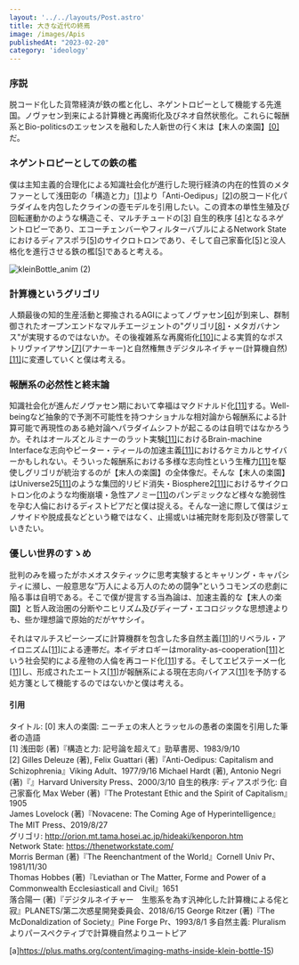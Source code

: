 ```yaml
---
layout: '../../layouts/Post.astro'
title: 大きな近代の終焉
image: /images/Apis
publishedAt: "2023-02-20"
category: 'ideology'
---
```


### **序説**

脱コード化した貨幣経済が鉄の檻と化し、ネゲントロピーとして機能する先進国。ノヴァセン到来による計算機と再魔術化及びネオ自然状態化。これらに報酬系とBio-politicsのエッセンスを融和した人新世の行く末は【末人の楽園】<span style="color: blue; ">[[0]](#0)</span> だ。

### **ネゲントロピーとしての鉄の檻**
僕は主知主義的合理化による知識社会化が進行した現行経済の内在的性質のメタファーとして浅田彰の「構造と力」<span style="color: blue; ">[[1]](#1)</span>より「Anti-Oedipus」<span style="color: blue; ">[[2]](#2)</span>の脱コード化パラダイムを内包したクラインの壺モデルを引用したい。この資本の単性生殖及び回転運動かのような構造こそ、マルチチュードの<span style="color: blue; ">[[3]](#3)</span> 自生的秩序 <span style="color: blue; ">[[4]](#4)</span>となるネゲントロピーであり、エコーチェンバーやフィルターバブルによるNetwork Stateにおけるディアスポラ<span style="color: blue; ">[[5]](#5)</span>のサイクロトロンであり、そして自己家畜化<span style="color: blue; ">[[5]](#5)</span>と没人格化を進行させる鉄の檻<span style="color: blue; ">[[5]](#5)</span>であると考える。

![kleinBottle_anim (2)](https://user-images.githubusercontent.com/124674475/220828751-b2a5dcfa-8de2-4e90-b1ee-06ba3741d3ea.gif)

### **計算機というグリゴリ**
人類最後の知的生産活動と揶揄されるAGIによってノヴァセン<span style="color: blue; ">[[6]](#6)</span>が到来し、群制御されたオープンエンドなマルチエージェントの"グリゴリ<span style="color: blue; ">[[8]](#8)</span>・メタガバナンス"が実現するのではないか。その後複雑系な再魔術化<span style="color: blue; ">[[10]](#10)</span>による実質的なポストリヴァイアサン<span style="color: blue; ">[[7]](#7)</span>(アナーキー)と自然権無きデジタルネイチャー(計算機自然)<span style="color: blue; ">[[11]](#11)</span>に変遷していくと僕は考える。

### **報酬系の必然性と終末論**
知識社会化が進んだノヴァセン期において幸福はマクドナルド化<span style="color: blue; ">[[11]](#11)</span>する。Well-beingなど抽象的で予測不可能性を持つナショナルな相対論から報酬系による計算可能で再現性のある絶対論へパラダイムシフトが起こるのは自明ではなかろうか。それはオールズとルミナーのラット実験<span style="color: blue; ">[[11]](#11)</span>におけるBrain-machine Interfaceな志向やピーター・ティールの加速主義<span style="color: blue; ">[[11]](#11)</span>におけるケミカルとサイバーかもしれない。そういった報酬系における多様な志向性という生権力<span style="color: blue; ">[[11]](#11)</span>を駆使しグリゴリが統治するのが【末人の楽園】の全体像だ。そんな【末人の楽園】はUniverse25<span style="color: blue; ">[[11]](#11)</span>のような集団的リビド消失・Biosphere2<span style="color: blue; ">[[11]](#11)</span>におけるサイクロトロン化のような均衡崩壊・急性アノミー<span style="color: blue; ">[[11]](#11)</span>のパンデミックなど様々な脆弱性を孕む人倫におけるディストピアだと僕は捉える。そんな一途に際して僕はジェノサイドや脱成長などという轍ではなく、止揚或いは補完財を彫刻及び啓蒙していきたい。

### **優しい世界のすゝめ**

批判のみを綴ったがホメオスタティックに思考実験するとキャリング・キャパシティに瀕し、一般意思な”万人による万人のための闘争”というコモンズの悲劇に陥る事は自明である。そこで僕が提言する当為論は、加速主義的な【末人の楽園】と哲人政治圏の分断やニヒリズム及びディープ・エコロジックな思想達よりも、些か理想論で原始的だがヤサシイ。

それはマルチスピーシーズに計算機群を包含した多自然主義<span style="color: blue; ">[[11]](#11)</span>的リベラル・アイロニズム<span style="color: blue; ">[[11]](#11)</span>による連帯だ。本イデオロギーはmorality-as-cooperation<span style="color: blue; ">[[11]](#11)</span>という社会契約による産物の人倫を再コード化<span style="color: blue; ">[[11]](#11)</span>する。そしてエピステーメー化<span style="color: blue; ">[[11]](#11)</span>し、形成されたエートス<span style="color: blue; ">[[11]](#11)</span>が報酬系による現在志向バイアス<span style="color: blue; ">[[11]](#11)</span>を予防する処方箋として機能するのではないかと僕は考える。





#### **引用**

タイトル: 
[0] 末人の楽園: ニーチェの末人とラッセルの愚者の楽園を引用した筆者の造語 <a id="0"></a>  
[1] 浅田彰 (著)『構造と力: 記号論を超えて』勁草書房、1983/9/10 <a id="1"></a>  
[2]  Gilles Deleuze (著), Felix Guattari (著)『Anti-Oedipus: Capitalism and Schizophrenia』Viking Adult、1977/9/16 <a id="2"></a>
 Michael Hardt (著), Antonio Negri (著)『』Harvard University Press、2000/3/10
自生的秩序: 
ディアスポラ化: 
自己家畜化
Max Weber (著)『The Protestant Ethic and the Spirit of Capitalism』1905  
James Lovelock (著)『Novacene: The Coming Age of Hyperintelligence』The MIT Press、2019/8/27  
グリゴリ: http://orion.mt.tama.hosei.ac.jp/hideaki/kenporon.htm  
Network State: https://thenetworkstate.com/  
Morris Berman (著)『The Reenchantment of the World』Cornell Univ Pr、1981/11/30  
Thomas Hobbes (著)『Leviathan or The Matter, Forme and Power of a Commonwealth Ecclesiasticall and Civil』1651  
落合陽一 (著)『デジタルネイチャー　生態系を為す汎神化した計算機による侘と寂』PLANETS/第二次惑星開発委員会、2018/6/15
George Ritzer (著)『The McDonaldization of Society』Pine Forge Pr、1993/8/1
多自然主義: Pluralismよりパースペクティブで計算機自然よりユートピア



[a]https://plus.maths.org/content/imaging-maths-inside-klein-bottle-15)
